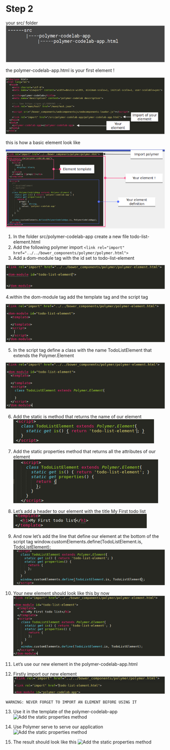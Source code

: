 # Step 2

your src/ folder
![src folder structure ](https://github.com/amandaSalander/bookworm-training-polymer2.0/blob/master/images/step_2/0.png "src/ folder")

the polymer-codelab-app.html is your first element !

![polymer-codelab-app imported and used in index.html ](https://github.com/amandaSalander/bookworm-training-polymer2.0/blob/master/images/step_2/1.png "polymer-codelab-app imported and used in index.html")

this is how a basic element look like

![polymer-codelab-app element ](https://github.com/amandaSalander/bookworm-training-polymer2.0/blob/master/images/step_2/3.png "polymer-codelab-app element")

1. In the folder src/polymer-codelab-app create a new file todo-list-element.html
2. Add the following polymer import ```<link rel="import" href="../../bower_components/polymer/polymer.html">```
3. Add a dom-module tag with the id set to todo-list-element


![dom-module ](https://github.com/amandaSalander/bookworm-training-polymer2.0/blob/master/images/step_2/4.png "dom-module")

4.within the dom-module tag add the template tag and the script tag

![add template and script ](https://github.com/amandaSalander/bookworm-training-polymer2.0/blob/master/images/step_2/5.png "add template and script")

5. In the script tag define a class with the name TodoListElement that extends the Polymer.Element

![add template and script ](https://github.com/amandaSalander/bookworm-training-polymer2.0/blob/master/images/step_2/6.png "add template and script")

6. Add the static is method that returns the name of our element
![Add the static is method ](https://github.com/amandaSalander/bookworm-training-polymer2.0/blob/master/images/step_2/7.png "Add the static is method")

7. Add the static properties method that returns all the attributes of our element
![Add the static properties method ](https://github.com/amandaSalander/bookworm-training-polymer2.0/blob/master/images/step_2/8.png "Add the static properties method")
8. Let’s add a header to our element with the title My First todo list
![Add the static properties method ](https://github.com/amandaSalander/bookworm-training-polymer2.0/blob/master/images/step_2/9.png "Add the static properties method")
9. And now let’s add the line that define our element at the bottom of the script tag
window.customElements.define(TodoListElement.is, TodoListElement);
![Add the static properties method ](https://github.com/amandaSalander/bookworm-training-polymer2.0/blob/master/images/step_2/10.png "Add the static properties method")
10. Your new element should look like this by now
![Add the static properties method ](https://github.com/amandaSalander/bookworm-training-polymer2.0/blob/master/images/step_2/11.png "Add the static properties method")
11. Let’s use our new element in the polymer-codelab-app.html
12. Firstly import our new element
![Add the static properties method ](https://github.com/amandaSalander/bookworm-training-polymer2.0/blob/master/images/step_2/12.png "Add the static properties method")

``` WARNING: NEVER FORGET TO IMPORT AN ELEMENT BEFORE USING IT ```

13. Use it in the template of the polymer-codelab-app
![Add the static properties method ](https://github.com/amandaSalander/bookworm-training-polymer2.0/blob/master/images/step_2/13.png "Add the static properties method")

14. Use Polymer serve to serve our application
![Add the static properties method ](https://github.com/amandaSalander/bookworm-training-polymer2.0/blob/master/images/step_2/14.png "Add the static properties method")

15. The result should look like this
![Add the static properties method ](https://github.com/amandaSalander/bookworm-training-polymer2.0/blob/master/images/step_2/15.png "Add the static properties method")